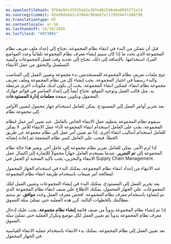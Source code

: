 ```yaml
---
ms.openlocfilehash: 0784e9dcd3915ab2e28fe4625d0aba09417f1e14
ms.sourcegitcommit: 82ed9ded42c47064c90ab6fe717893447cd48796
ms.translationtype: HT
ms.contentlocale: ar-SA
ms.lasthandoff: 10/19/2020
ms.locfileid: "6073001"
---
```

قبل أن تتمكن من البدء في انتقاء نظام المجموعة، تحتاج إلى إعداد ملف تعريف نظام المجموعة الذي يحدد ما إذا كان سيتم إنشاء معرف نظام المجموعة تلقائياً وعدد المواضع المراد استخدامها. بالإضافة إلى ذلك، تحتاج إلى تحديد وقت فصل المجموعات وكيفية التسلسل والتحقق من عمل الانتقاء.
 
تتيح ملفات تعريف نظام المجموعة للمستخدمين بدء مجموعة وتعيين العمل إلى المناصب والبدء رسمياً في اختيار المجموعة. يجب إنشاء كل من نظام المجموعة وملف تعريف مجموعة نظام انتقاء. لتمكين انتقاء المجموعة، يجب أن يكون لديك مكونات أخرى مرتبطة به، مثل قالب العمل وتوجيه الموقع. تحتاج أيضاً إلى إعداد العناصر في قوائم جهازك المحمول وتكوين صفحة **معلمات إدارة المستودعات**.

بعد تحرير أوامر العمل إلى المستودع، يمكن للعامل استخدام جهاز محمول لتعيين الأوامر إلى مجموعة نظام.

سيقوم نظام المجموعة بتنظيم عمل الانتقاء الخاص بالعامل. عند تعيين أمر عمل لنظام المجموعة، يجب على العامل استخدام انتقاء المجموعة لأداء عمل الانتقاء للأمر. لا يمكن للعامل استخدام أساليب انتقاء أخرى. إذا تم تعيين أمر عمل إلى نظام مجموعة عن طريق الخطأ، فيجب على العامل كسر نظام المجمعة ثم إعادة إنشائه.

إذا لزم الأمر، يمكن للعامل تمرير نظام مجموعة إلى عامل آخر. ويغير هذا حالة نظام المجموعة إلى **تم التمرير**. عندما يستخدم العامل جهازاً محمولاً للإشارة إلى اكتمال عمل الانتقاء والتخزين، يجب تأكيد الشحنة أو الحمل في Supply Chain Management.

عند الانتهاء من إعداد انتقاء نظام المجموعة، يمكنك البدء في استخدام الجهاز المحمول لمعالجة أمر مبيعات باستخدام طريقة انتقاء نظام المجموعة.

بعد تحرير العمل إلى المستودع، يمكنك البدء في إنشاء المجموعات وتعيين العمل لتلك المجموعات. علي الجهاز المحمول، يمكنك الاطلاع علي صنف انتقاء نظام المجموعة الذي تم إنشاؤه باستخدام معرف نظام المجموعة.
افحص معرف العمل وحدد **موافق**، ثم ستتم مطالبتك بالخطوات التالية. كرر هذه العملية حتى تمتلئ سلة التسوق.

إذا تم إنشاء نظام المجموعة يدوياً من صنف قائمة **إنشاء نظام مجموعة**، يجب عليك إدخال معرف نظام المجموعة يدوياً ثم تعيين العمل لكل موضع وتكرار العملية حتى تمتلئ سلة التسوق.

بعد تعيين العمل إلى نظام المجموعة، يمكنك بدء الانتقاء باستخدام عملية الانتقاء القياسية في الجهاز المحمول. 
